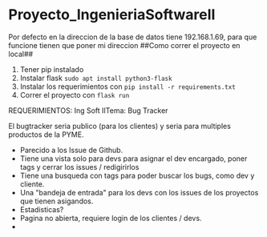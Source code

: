 # Proyecto_IngenieriaSoftwareII

Por defecto en la direccion de la base de datos tiene 192.168.1.69, para que funcione tienen que poner mi direccion
##Como correr el proyecto en local##
1. Tener pip instalado
2. Instalar flask `sudo apt install python3-flask`
2. Instalar los requerimientos con `pip install -r requirements.txt`
3. Correr el proyecto con `flask run`


REQUERIMIENTOS:
Ing Soft IITema: Bug Tracker

El bugtracker seria publico (para los clientes) y seria para multiples
productos de la PYME.

- Parecido a los Issue de Github.
- Tiene una vista solo para devs para asignar el dev encargado, poner tags 
  y cerrar los issues / redigirirlos
- Tiene una busqueda con tags para poder buscar los bugs, como dev y cliente. 
- Una "bandeja de entrada" para los devs con los issues de los proyectos
  que tienen asigandos.
- Estadisticas?
- Pagina no abierta, requiere login de los clientes / devs.
- 
